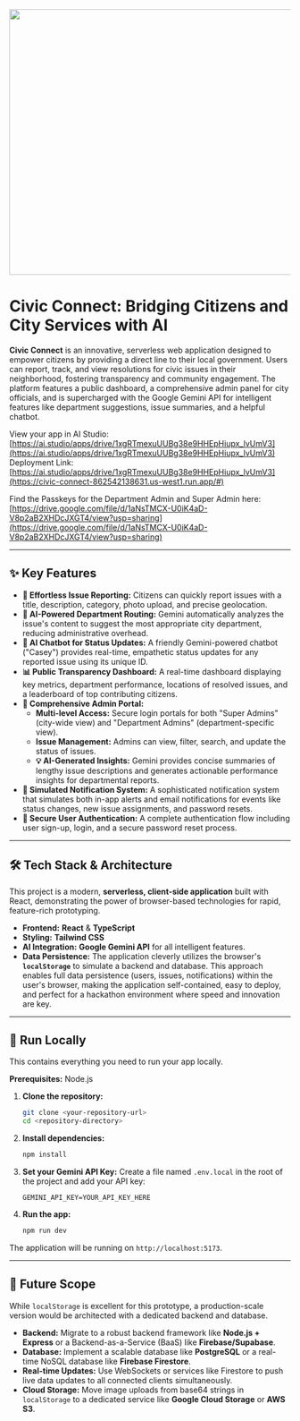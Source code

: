 <div align="center">
<img width="1200" height="475" alt="Civic Connect Banner" src="https://github.com/user-attachments/assets/0aa67016-6eaf-458a-adb2-6e31a0763ed6" />
</div>

# Civic Connect: Bridging Citizens and City Services with AI

**Civic Connect** is an innovative, serverless web application designed to empower citizens by providing a direct line to their local government. Users can report, track, and view resolutions for civic issues in their neighborhood, fostering transparency and community engagement. The platform features a public dashboard, a comprehensive admin panel for city officials, and is supercharged with the Google Gemini API for intelligent features like department suggestions, issue summaries, and a helpful chatbot.

View your app in AI Studio: [https://ai.studio/apps/drive/1xgRTmexuUUBg38e9HHEpHiupx_lvUmV3](https://ai.studio/apps/drive/1xgRTmexuUUBg38e9HHEpHiupx_lvUmV3)
Deployment Link: [https://ai.studio/apps/drive/1xgRTmexuUUBg38e9HHEpHiupx_lvUmV3](https://civic-connect-862542138631.us-west1.run.app/#)

Find the Passkeys for the Department Admin and Super Admin here: [https://drive.google.com/file/d/1aNsTMCX-U0iK4aD-V8p2aB2XHDcJXGT4/view?usp=sharing](https://drive.google.com/file/d/1aNsTMCX-U0iK4aD-V8p2aB2XHDcJXGT4/view?usp=sharing)

---

## ✨ Key Features

- **📝 Effortless Issue Reporting:** Citizens can quickly report issues with a title, description, category, photo upload, and precise geolocation.
- **🤖 AI-Powered Department Routing:** Gemini automatically analyzes the issue's content to suggest the most appropriate city department, reducing administrative overhead.
- **💬 AI Chatbot for Status Updates:** A friendly Gemini-powered chatbot ("Casey") provides real-time, empathetic status updates for any reported issue using its unique ID.
- **📊 Public Transparency Dashboard:** A real-time dashboard displaying key metrics, department performance, locations of resolved issues, and a leaderboard of top contributing citizens.
- **👑 Comprehensive Admin Portal:**
    - **Multi-level Access:** Secure login portals for both "Super Admins" (city-wide view) and "Department Admins" (department-specific view).
    - **Issue Management:** Admins can view, filter, search, and update the status of issues.
    - **💡 AI-Generated Insights:** Gemini provides concise summaries of lengthy issue descriptions and generates actionable performance insights for departmental reports.
- **🔔 Simulated Notification System:** A sophisticated notification system that simulates both in-app alerts and email notifications for events like status changes, new issue assignments, and password resets.
- **🔐 Secure User Authentication:** A complete authentication flow including user sign-up, login, and a secure password reset process.

---

## 🛠️ Tech Stack & Architecture

This project is a modern, **serverless, client-side application** built with React, demonstrating the power of browser-based technologies for rapid, feature-rich prototyping.

-   **Frontend:** **React** & **TypeScript**
-   **Styling:** **Tailwind CSS**
-   **AI Integration:** **Google Gemini API** for all intelligent features.
-   **Data Persistence:** The application cleverly utilizes the browser's **`localStorage`** to simulate a backend and database. This approach enables full data persistence (users, issues, notifications) within the user's browser, making the application self-contained, easy to deploy, and perfect for a hackathon environment where speed and innovation are key.

---

## 🚀 Run Locally

This contains everything you need to run your app locally.

**Prerequisites:** Node.js

1.  **Clone the repository:**
    ```bash
    git clone <your-repository-url>
    cd <repository-directory>
    ```

2.  **Install dependencies:**
    ```bash
    npm install
    ```

3.  **Set your Gemini API Key:**
    Create a file named `.env.local` in the root of the project and add your API key:
    ```
    GEMINI_API_KEY=YOUR_API_KEY_HERE
    ```

4.  **Run the app:**
    ```bash
    npm run dev
    ```
The application will be running on `http://localhost:5173`.

---

## 🔮 Future Scope

While `localStorage` is excellent for this prototype, a production-scale version would be architected with a dedicated backend and database.

-   **Backend:** Migrate to a robust backend framework like **Node.js + Express** or a Backend-as-a-Service (BaaS) like **Firebase/Supabase**.
-   **Database:** Implement a scalable database like **PostgreSQL** or a real-time NoSQL database like **Firebase Firestore**.
-   **Real-time Updates:** Use WebSockets or services like Firestore to push live data updates to all connected clients simultaneously.
-   **Cloud Storage:** Move image uploads from base64 strings in `localStorage` to a dedicated service like **Google Cloud Storage** or **AWS S3**.
